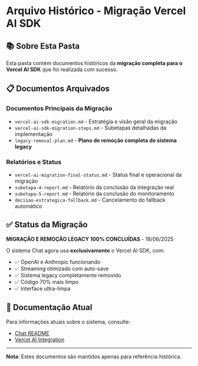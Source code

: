 # Arquivo Histórico - Migração Vercel AI SDK

## 📚 Sobre Esta Pasta

Esta pasta contém documentos históricos da **migração completa para o Vercel AI SDK** que foi realizada com sucesso.

## 📋 Documentos Arquivados

### Documentos Principais da Migração

- `vercel-ai-sdk-migration.md` - Estratégia e visão geral da migração
- `vercel-ai-sdk-migration-steps.md` - Subetapas detalhadas da implementação
- `legacy-removal-plan.md` - **Plano de remoção completa do sistema legacy**

### Relatórios e Status

- `vercel-ai-migration-final-status.md` - Status final e operacional da migração
- `subetapa-4-report.md` - Relatório da conclusão da integração real
- `subetapa-5-report.md` - Relatório da conclusão do monitoramento
- `decisao-estrategica-fallback.md` - Cancelamento do fallback automático

## ✅ Status da Migração

**MIGRAÇÃO E REMOÇÃO LEGACY 100% CONCLUÍDAS** - 18/06/2025

O sistema Chat agora usa **exclusivamente** o Vercel AI SDK, com:

- ✅ OpenAI e Anthropic funcionando
- ✅ Streaming otimizado com auto-save
- ✅ Sistema legacy completamente removido
- ✅ Código 70% mais limpo
- ✅ Interface ultra-limpa

## 🔗 Documentação Atual

Para informações atuais sobre o sistema, consulte:

- [Chat README](../README.md)
- [Vercel AI Integration](../vercel-ai-integration.md)

---

**Nota**: Estes documentos são mantidos apenas para referência histórica.
